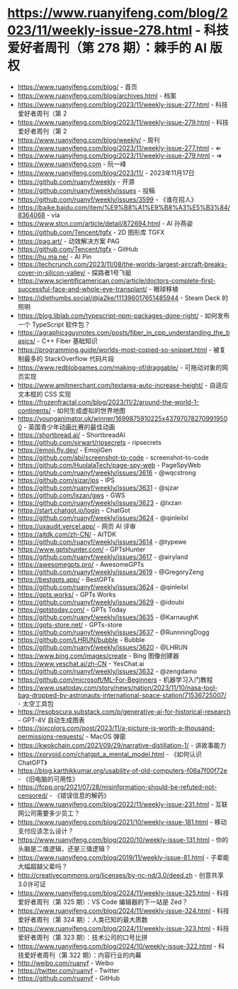 # https://www.ruanyifeng.com/blog/2023/11/weekly-issue-278.html - 科技爱好者周刊（第 278 期）：棘手的 AI 版权

- https://www.ruanyifeng.com/blog/ - 首页
- https://www.ruanyifeng.com/blog/archives.html - 档案
- https://www.ruanyifeng.com/blog/2023/11/weekly-issue-277.html - 科技爱好者周刊（第 2
- https://www.ruanyifeng.com/blog/2023/11/weekly-issue-279.html - 科技爱好者周刊（第 2
- https://www.ruanyifeng.com/blog/weekly/ - 周刊
- https://www.ruanyifeng.com/blog/2023/11/weekly-issue-277.html - ⇐
- https://www.ruanyifeng.com/blog/2023/11/weekly-issue-279.html - ⇒
- https://www.ruanyifeng.com - 阮一峰
- https://www.ruanyifeng.com/blog/2023/11/ - 2023年11月17日
- https://github.com/ruanyf/weekly - 开源
- https://github.com/ruanyf/weekly/issues - 投稿
- https://github.com/ruanyf/weekly/issues/3599 - 《谁在招人》
- https://baike.baidu.com/item/%E9%B8%A1%E9%B8%A3%E5%B3%84/8364068 - via
- https://www.stcn.com/article/detail/872694.html - AI 孙燕姿
- https://github.com/Tencent/tgfx - 2D 图形库 TGFX
- https://pag.art/ - 动效解决方案 PAG
- https://github.com/Tencent/tgfx - GitHub
- https://hu.ma.ne/ - AI Pin
- https://techcrunch.com/2023/11/08/the-worlds-largest-aircraft-breaks-cover-in-silicon-valley/ - 探路者1号飞艇
- https://www.scientificamerican.com/article/doctors-complete-first-successful-face-and-whole-eye-transplant/ - 眼球移植
- https://idlethumbs.social/@ja2ke/111396017651485944 - Steam Deck 的照明
- https://blog.liblab.com/typescript-npm-packages-done-right/ - 如何发布一个 TypeScript 软件包？
- https://agraphicsguynotes.com/posts/fiber_in_cpp_understanding_the_basics/ - C++ Fiber 基础知识
- https://programming.guide/worlds-most-copied-so-snippet.html - 被复制最多的 StackOverflow 代码片段
- https://www.redblobgames.com/making-of/draggable/ - 可拖动对象的网页实现
- https://www.amitmerchant.com/textarea-auto-increase-height/ - 自适应文本框的 CSS 实现
- https://frozenfractal.com/blog/2023/11/2/around-the-world-1-continents/ - 如何生成虚拟的世界地图
- https://younganimator.uk/winner/1699875910225x437970782709919500 - 英国青少年动画比赛的最佳动画
- https://shortbread.ai/ - ShortbreadAI
- https://github.com/sirwart/ripsecrets - ripsecrets
- https://emoji.fly.dev/ - EmojiGen
- https://github.com/abi/screenshot-to-code - screenshot-to-code
- https://github.com/HuolalaTech/page-spy-web - PageSpyWeb
- https://github.com/ruanyf/weekly/issues/3616 - @wqcstrong
- https://github.com/sjzar/ips - IPS
- https://github.com/ruanyf/weekly/issues/3631 - @sjzar
- https://github.com/lxzan/gws - GWS
- https://github.com/ruanyf/weekly/issues/3623 - @lxzan
- https://start.chatgot.io/login - ChatGot
- https://github.com/ruanyf/weekly/issues/3624 - @qinleilxl
- https://uxaudit.vercel.app/ - 网页 AI 评审
- https://aitdk.com/zh-CN/ - AITDK
- https://github.com/ruanyf/weekly/issues/3614 - @typewe
- https://www.gptshunter.com/ - GPTsHunter
- https://github.com/ruanyf/weekly/issues/3617 - @airyland
- https://awesomegpts.pro/ - AwesomeGPTs
- https://github.com/ruanyf/weekly/issues/3619 - @GregoryZeng
- https://bestgpts.app/ - BestGPTs
- https://github.com/ruanyf/weekly/issues/3624 - @qinleilxl
- https://gpts.works/ - GPTs Works
- https://github.com/ruanyf/weekly/issues/3629 - @idoubi
- https://gptstoday.com/ - GPTs Today
- https://github.com/ruanyf/weekly/issues/3635 - @KarnaughK
- https://gpts-store.net/ - GPTs-store
- https://github.com/ruanyf/weekly/issues/3637 - @RunnningDogg
- https://github.com/LHRUN/bubble - Bubble
- https://github.com/ruanyf/weekly/issues/3620 - @LHRUN
- https://www.bing.com/images/create - Bing 图像创建器
- https://www.yeschat.ai/zh-CN - YesChat.ai
- https://github.com/ruanyf/weekly/issues/3632 - @zengdamo
- https://github.com/microsoft/ML-For-Beginners - 机器学习入门教程
- https://www.usatoday.com/story/news/nation/2023/11/10/nasa-tool-bag-dropped-by-astronauts-international-space-station/71536725007/ - 太空工具包
- https://resobscura.substack.com/p/generative-ai-for-historical-research - GPT-4V 自动生成图表
- https://sixcolors.com/post/2023/11/a-picture-is-worth-a-thousand-permissions-requests/ - MacOS 弹窗
- https://kwokchain.com/2021/09/29/narrative-distillation-1/ - 讲故事能力
- https://xorvoid.com/chatgpt_a_mental_model.html - 《如何认识 ChatGPT》
- https://blog.karthikkumar.org/usability-of-old-computers-f06a7f00f72e - 《旧电脑的可用性》
- https://fcpp.org/2021/07/28/misinformation-should-be-refuted-not-censored/ - 《错误信息的解药》
- https://www.ruanyifeng.com/blog/2022/11/weekly-issue-231.html - 互联网公司需要多少员工？
- https://www.ruanyifeng.com/blog/2021/10/weekly-issue-181.html - 移动支付应该怎么设计？
- https://www.ruanyifeng.com/blog/2020/10/weekly-issue-131.html - 你的头脑是二值逻辑，还是三值逻辑？
- https://www.ruanyifeng.com/blog/2019/11/weekly-issue-81.html - 子辈能大幅超越父辈吗？
- http://creativecommons.org/licenses/by-nc-nd/3.0/deed.zh - 创意共享3.0许可证
- https://www.ruanyifeng.com/blog/2024/11/weekly-issue-325.html - 科技爱好者周刊（第 325 期）：VS Code 编辑器的下一站是 Zed？
- https://www.ruanyifeng.com/blog/2024/11/weekly-issue-324.html - 科技爱好者周刊（第 324 期）：人类已知的最大质数
- https://www.ruanyifeng.com/blog/2024/11/weekly-issue-323.html - 科技爱好者周刊（第 323 期）：技术公司的口号比拼
- https://www.ruanyifeng.com/blog/2024/10/weekly-issue-322.html - 科技爱好者周刊（第 322 期）：内容行业的内幕
- http://weibo.com/ruanyf - Weibo
- https://twitter.com/ruanyf - Twitter
- https://github.com/ruanyf - GitHub